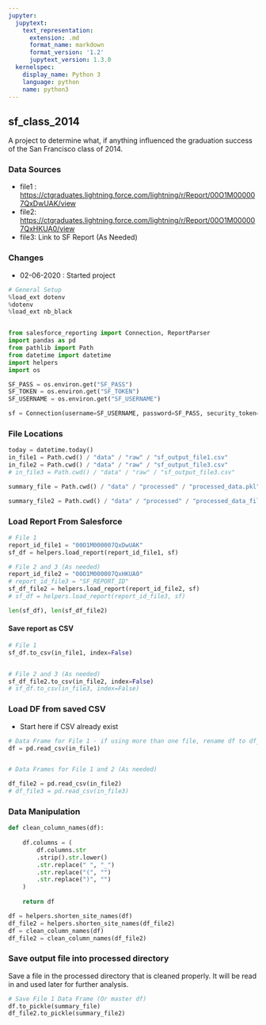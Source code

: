 ```yaml
---
jupyter:
  jupytext:
    text_representation:
      extension: .md
      format_name: markdown
      format_version: '1.2'
      jupytext_version: 1.3.0
  kernelspec:
    display_name: Python 3
    language: python
    name: python3
---
```


## sf_class_2014

A project to determine what, if anything influenced the graduation success of the San Francisco class of 2014.

### Data Sources
- file1 : https://ctgraduates.lightning.force.com/lightning/r/Report/00O1M000007QxDwUAK/view
- file2:  https://ctgraduates.lightning.force.com/lightning/r/Report/00O1M000007QxHKUA0/view
- file3:  Link to SF Report (As Needed)

### Changes
- 02-06-2020 : Started project

```python
# General Setup
%load_ext dotenv
%dotenv
%load_ext nb_black


from salesforce_reporting import Connection, ReportParser
import pandas as pd
from pathlib import Path
from datetime import datetime
import helpers
import os

SF_PASS = os.environ.get("SF_PASS")
SF_TOKEN = os.environ.get("SF_TOKEN")
SF_USERNAME = os.environ.get("SF_USERNAME")

sf = Connection(username=SF_USERNAME, password=SF_PASS, security_token=SF_TOKEN)
```

### File Locations

```python
today = datetime.today()
in_file1 = Path.cwd() / "data" / "raw" / "sf_output_file1.csv"
in_file2 = Path.cwd() / "data" / "raw" / "sf_output_file3.csv"
# in_file3 = Path.cwd() / "data" / "raw" / "sf_output_file3.csv"

summary_file = Path.cwd() / "data" / "processed" / "processed_data.pkl"

summary_file2 = Path.cwd() / "data" / "processed" / "processed_data_file2.pkl"
```

### Load Report From Salesforce

```python
# File 1
report_id_file1 = "00O1M000007QxDwUAK"
sf_df = helpers.load_report(report_id_file1, sf)

# File 2 and 3 (As needed)
report_id_file2 = "00O1M000007QxHKUA0"
# report_id_file3 = "SF_REPORT_ID"
sf_df_file2 = helpers.load_report(report_id_file2, sf)
# sf_df = helpers.load_report(report_id_file3, sf)
```

```python
len(sf_df), len(sf_df_file2)
```

#### Save report as CSV

```python
# File 1
sf_df.to_csv(in_file1, index=False)


# File 2 and 3 (As needed)
sf_df_file2.to_csv(in_file2, index=False)
# sf_df.to_csv(in_file3, index=False)

```

### Load DF from saved CSV
* Start here if CSV already exist 

```python
# Data Frame for File 1 - if using more than one file, rename df to df_file1
df = pd.read_csv(in_file1)


# Data Frames for File 1 and 2 (As needed)

df_file2 = pd.read_csv(in_file2)
# df_file3 = pd.read_csv(in_file3)
```

### Data Manipulation

```python
def clean_column_names(df):
    
    df.columns = (
        df.columns.str
        .strip().str.lower()
        .str.replace(" ", "_")
        .str.replace("(", "")
        .str.replace(")", "")
    )
    
    return df

```

```python
df = helpers.shorten_site_names(df)
df_file2 = helpers.shorten_site_names(df_file2)
df = clean_column_names(df)
df_file2 = clean_column_names(df_file2)
```

### Save output file into processed directory

Save a file in the processed directory that is cleaned properly. It will be read in and used later for further analysis.

```python
# Save File 1 Data Frame (Or master df)
df.to_pickle(summary_file)
df_file2.to_pickle(summary_file2)
```
